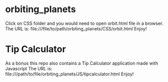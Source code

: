 # orbiting_planets

Click on CSS folder and you would need to open orbit.html file in a browser.
The URL is: file:///file/to/path/orbiting_planets/CSS/orbit.html
Enjoy!

# Tip Calculator

As a bonus this repo also contains a Tip Calculator application made with Javascript
The URL is: file:///path/to/file/orbiting_planets/JS/tipcalculator.html
Enjoy!
